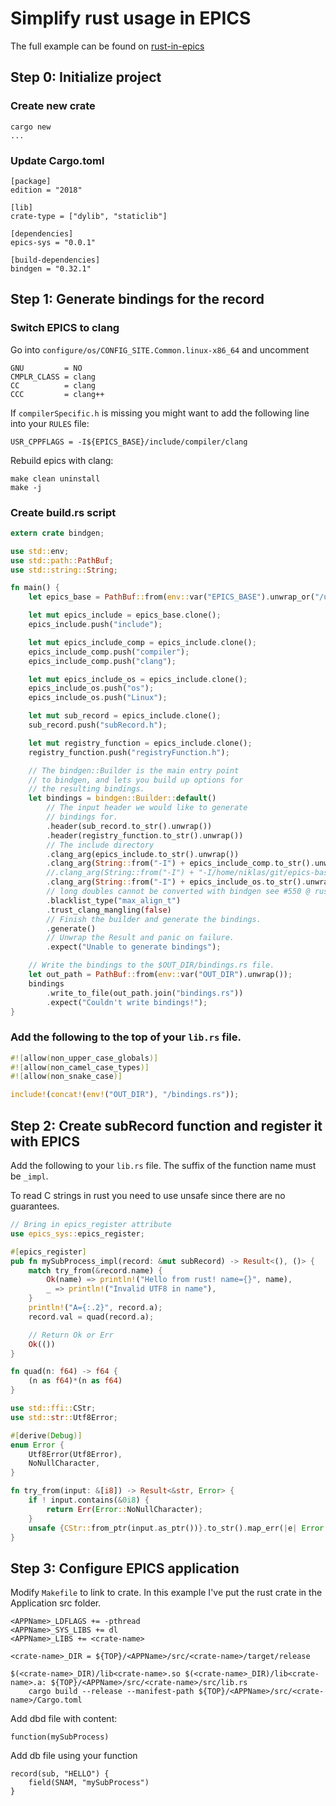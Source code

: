 # Simplify rust usage in EPICS

The full example can be found on [rust-in-epics](https://github.com/nickez/rust-in-epics)

## Step 0: Initialize project

### Create new crate

```
cargo new
...
```

### Update Cargo.toml

```
[package]
edition = "2018"

[lib]
crate-type = ["dylib", "staticlib"]

[dependencies]
epics-sys = "0.0.1"

[build-dependencies]
bindgen = "0.32.1"
```

## Step 1: Generate bindings for the record

### Switch EPICS to clang

Go into `configure/os/CONFIG_SITE.Common.linux-x86_64` and uncomment

```
GNU         = NO
CMPLR_CLASS = clang
CC          = clang
CCC         = clang++
```

If `compilerSpecific.h` is missing you might want to add the following line into your `RULES` file:

```
USR_CPPFLAGS = -I${EPICS_BASE}/include/compiler/clang
```

Rebuild epics with clang:

```
make clean uninstall
make -j
```

### Create build.rs script

```rust
extern crate bindgen;

use std::env;
use std::path::PathBuf;
use std::string::String;

fn main() {
    let epics_base = PathBuf::from(env::var("EPICS_BASE").unwrap_or("/usr/local/epics/base".into()));

    let mut epics_include = epics_base.clone();
    epics_include.push("include");

    let mut epics_include_comp = epics_include.clone();
    epics_include_comp.push("compiler");
    epics_include_comp.push("clang");

    let mut epics_include_os = epics_include.clone();
    epics_include_os.push("os");
    epics_include_os.push("Linux");

    let mut sub_record = epics_include.clone();
    sub_record.push("subRecord.h");

    let mut registry_function = epics_include.clone();
    registry_function.push("registryFunction.h");

    // The bindgen::Builder is the main entry point
    // to bindgen, and lets you build up options for
    // the resulting bindings.
    let bindings = bindgen::Builder::default()
        // The input header we would like to generate
        // bindings for.
        .header(sub_record.to_str().unwrap())
        .header(registry_function.to_str().unwrap())
        // The include directory
        .clang_arg(epics_include.to_str().unwrap())
        .clang_arg(String::from("-I") + epics_include_comp.to_str().unwrap())
        //.clang_arg(String::from("-I") + "-I/home/niklas/git/epics-base/include/os/default")
        .clang_arg(String::from("-I") + epics_include_os.to_str().unwrap())
        // long doubles cannot be converted with bindgen see #550 @ rust-lang-nursury/rust-bindgen
        .blacklist_type("max_align_t")
        .trust_clang_mangling(false)
        // Finish the builder and generate the bindings.
        .generate()
        // Unwrap the Result and panic on failure.
        .expect("Unable to generate bindings");

    // Write the bindings to the $OUT_DIR/bindings.rs file.
    let out_path = PathBuf::from(env::var("OUT_DIR").unwrap());
    bindings
        .write_to_file(out_path.join("bindings.rs"))
        .expect("Couldn't write bindings!");
}
```

### Add the following to the top of your `lib.rs` file.

```rust
#![allow(non_upper_case_globals)]
#![allow(non_camel_case_types)]
#![allow(non_snake_case)]

include!(concat!(env!("OUT_DIR"), "/bindings.rs"));
```

## Step 2: Create subRecord function and register it with EPICS

Add the following to your `lib.rs` file. The suffix of the function name must be
`_impl`.

To read C strings in rust you need to use unsafe since there are no guarantees.

```rust
// Bring in epics_register attribute
use epics_sys::epics_register;

#[epics_register]
pub fn mySubProcess_impl(record: &mut subRecord) -> Result<(), ()> {
    match try_from(&record.name) {
        Ok(name) => println!("Hello from rust! name={}", name),
        _ => println!("Invalid UTF8 in name"),
    }
    println!("A={:.2}", record.a);
    record.val = quad(record.a);

    // Return Ok or Err
    Ok(())
}

fn quad(n: f64) -> f64 {
    (n as f64)*(n as f64)
}

use std::ffi::CStr;
use std::str::Utf8Error;

#[derive(Debug)]
enum Error {
    Utf8Error(Utf8Error),
    NoNullCharacter,
}

fn try_from(input: &[i8]) -> Result<&str, Error> {
    if ! input.contains(&0i8) {
        return Err(Error::NoNullCharacter);
    }
    unsafe {CStr::from_ptr(input.as_ptr())}.to_str().map_err(|e| Error::Utf8Error(e))
}
```

## Step 3: Configure EPICS application

Modify `Makefile` to link to crate. In this example I've put the rust crate in the Application src folder.

```
<APPName>_LDFLAGS += -pthread
<APPName>_SYS_LIBS += dl
<APPName>_LIBS += <crate-name>

<crate-name>_DIR = ${TOP}/<APPName>/src/<crate-name>/target/release

$(<crate-name>_DIR)/lib<crate-name>.so $(<crate-name>_DIR)/lib<crate-name>.a: ${TOP}/<APPName>/src/<crate-name>/src/lib.rs
	cargo build --release --manifest-path ${TOP}/<APPName>/src/<crate-name>/Cargo.toml
```

Add dbd file with content:

```
function(mySubProcess)
```

Add db file using your function

```
record(sub, "HELLO") {
    field(SNAM, "mySubProcess")
}
```

